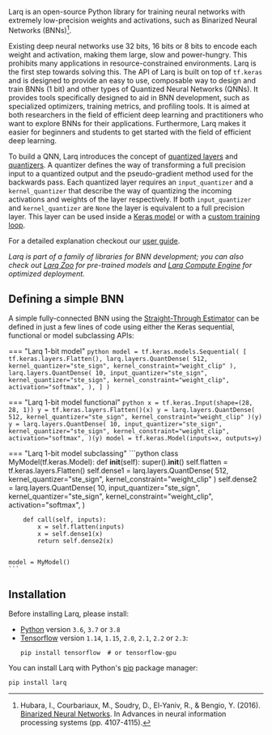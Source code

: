 Larq is an open-source Python library for training neural networks with extremely low-precision weights and activations, such as Binarized Neural Networks (BNNs)[^1].

Existing deep neural networks use 32 bits, 16 bits or 8 bits to encode each weight and activation, making them large, slow and power-hungry. This prohibits many applications in resource-constrained environments. Larq is the first step towards solving this.
The API of Larq is built on top of `tf.keras` and is designed to provide an easy to use, composable way to design and train BNNs (1 bit) and other types of Quantized Neural Networks (QNNs). It provides tools specifically designed to aid in BNN development, such as specialized optimizers, training metrics, and profiling tools.
It is aimed at both researchers in the field of efficient deep learning and practitioners who want to explore BNNs for their applications. Furthermore, Larq makes it easier for beginners and students to get started with the field of efficient deep learning.

To build a QNN, Larq introduces the concept of [quantized layers](/larq/api/layers/) and [quantizers](/larq/api/quantizers/). A quantizer defines the way of transforming a full precision input to a quantized output and the pseudo-gradient method used for the backwards pass. Each quantized layer requires an `input_quantizer` and a `kernel_quantizer` that describe the way of quantizing the incoming activations and weights of the layer respectively. If both `input_quantizer` and `kernel_quantizer` are `None` the layer is equivalent to a full precision layer. This layer can be used inside a [Keras model](https://www.tensorflow.org/guide/keras/sequential_model) or with a [custom training loop](https://www.tensorflow.org/guide/keras/train_and_evaluate#part_ii_writing_your_own_training_evaluation_loops_from_scratch).

For a detailed explanation checkout our [user guide](/larq/guides/key-concepts/).

*Larq is part of a family of libraries for BNN development; you can also check out [Larq Zoo](/zoo/) for pre-trained models and [Larq Compute Engine](/compute-engine/) for optimized deployment.*

## Defining a simple BNN

A simple fully-connected BNN using the [Straight-Through Estimator](/larq/api/quantizers/#ste_sign) can be defined in just a few lines of code using either the Keras sequential, functional or model subclassing APIs:

=== "Larq 1-bit model"
    ```python
    model = tf.keras.models.Sequential(
        [
            tf.keras.layers.Flatten(),
            larq.layers.QuantDense(
                512, kernel_quantizer="ste_sign", kernel_constraint="weight_clip"
            ),
            larq.layers.QuantDense(
                10,
                input_quantizer="ste_sign",
                kernel_quantizer="ste_sign",
                kernel_constraint="weight_clip",
                activation="softmax",
            ),
        ]
    )
    ```

=== "Larq 1-bit model functional"
    ```python
    x = tf.keras.Input(shape=(28, 28, 1))
    y = tf.keras.layers.Flatten()(x)
    y = larq.layers.QuantDense(
        512, kernel_quantizer="ste_sign", kernel_constraint="weight_clip"
    )(y)
    y = larq.layers.QuantDense(
        10,
        input_quantizer="ste_sign",
        kernel_quantizer="ste_sign",
        kernel_constraint="weight_clip",
        activation="softmax",
    )(y)
    model = tf.keras.Model(inputs=x, outputs=y)
    ```

=== "Larq 1-bit model subclassing"
    ```python
    class MyModel(tf.keras.Model):
        def __init__(self):
            super().__init__()
            self.flatten = tf.keras.layers.Flatten()
            self.dense1 = larq.layers.QuantDense(
                512, kernel_quantizer="ste_sign", kernel_constraint="weight_clip"
            )
            self.dense2 = larq.layers.QuantDense(
                10,
                input_quantizer="ste_sign",
                kernel_quantizer="ste_sign",
                kernel_constraint="weight_clip",
                activation="softmax",
            )

        def call(self, inputs):
            x = self.flatten(inputs)
            x = self.dense1(x)
            return self.dense2(x)


    model = MyModel()
    ```

## Installation

Before installing Larq, please install:

- [Python](https://www.python.org) version `3.6`, `3.7` or `3.8`
- [Tensorflow](https://www.tensorflow.org/install) version `1.14`, `1.15`, `2.0`, `2.1`, `2.2` or `2.3`:
  ```shell
  pip install tensorflow  # or tensorflow-gpu
  ```

You can install Larq with Python's [pip](https://pip.pypa.io/en/stable/) package manager:

```shell
pip install larq
```

[^1]: Hubara, I., Courbariaux, M., Soudry, D., El-Yaniv, R., & Bengio, Y. (2016). <a href="http://papers.nips.cc/paper/6573-binarized-neural-networks.pdf" target="_blank" >Binarized Neural Networks</a>. In Advances in neural information processing systems (pp. 4107-4115).
